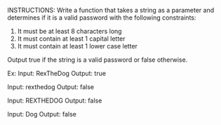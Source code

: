 INSTRUCTIONS: Write a function that takes a string as a parameter and determines if it is a valid password with the following constraints:

1. It must be at least 8 characters long
2. It must contain at least 1 capital letter
3. It must contain at least 1 lower case letter

Output true if the string is a valid password or false otherwise.

Ex:
Input: RexTheDog
Output: true

Input: rexthedog
Output: false

Input: REXTHEDOG
Output: false

Input: Dog
Output: false